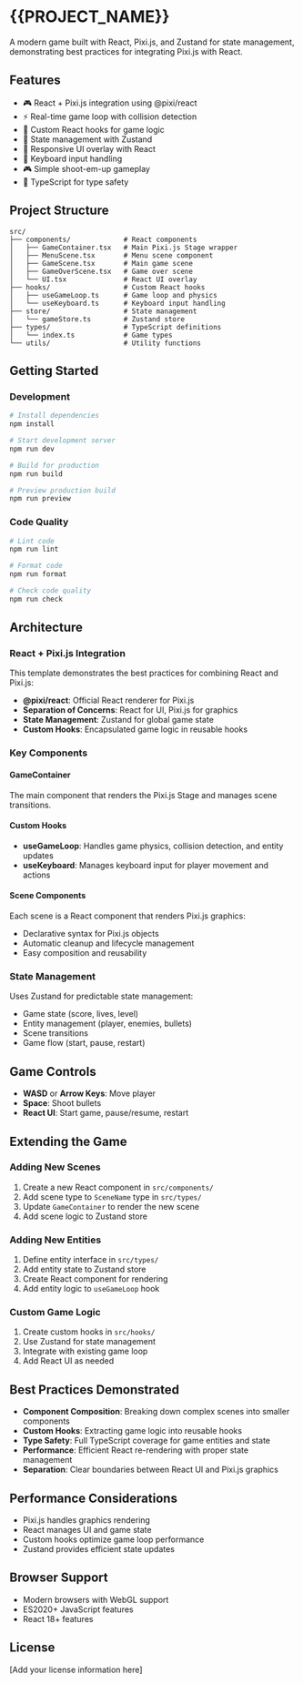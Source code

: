 # {{PROJECT_NAME}}

A modern game built with React, Pixi.js, and Zustand for state management, demonstrating best practices for integrating Pixi.js with React.

## Features

- 🎮 React + Pixi.js integration using @pixi/react
- ⚡ Real-time game loop with collision detection
- 🎯 Custom React hooks for game logic
- 🔧 State management with Zustand
- 🎨 Responsive UI overlay with React
- 📱 Keyboard input handling
- 🎮 Simple shoot-em-up gameplay
- 🎯 TypeScript for type safety

## Project Structure

```
src/
├── components/             # React components
│   ├── GameContainer.tsx   # Main Pixi.js Stage wrapper
│   ├── MenuScene.tsx       # Menu scene component
│   ├── GameScene.tsx       # Main game scene
│   ├── GameOverScene.tsx   # Game over scene
│   └── UI.tsx              # React UI overlay
├── hooks/                  # Custom React hooks
│   ├── useGameLoop.ts      # Game loop and physics
│   └── useKeyboard.ts      # Keyboard input handling
├── store/                  # State management
│   └── gameStore.ts        # Zustand store
├── types/                  # TypeScript definitions
│   └── index.ts            # Game types
└── utils/                  # Utility functions
```

## Getting Started

### Development

```bash
# Install dependencies
npm install

# Start development server
npm run dev

# Build for production
npm run build

# Preview production build
npm run preview
```

### Code Quality

```bash
# Lint code
npm run lint

# Format code
npm run format

# Check code quality
npm run check
```

## Architecture

### React + Pixi.js Integration

This template demonstrates the best practices for combining React and Pixi.js:

- **@pixi/react**: Official React renderer for Pixi.js
- **Separation of Concerns**: React for UI, Pixi.js for graphics
- **State Management**: Zustand for global game state
- **Custom Hooks**: Encapsulated game logic in reusable hooks

### Key Components

#### GameContainer
The main component that renders the Pixi.js Stage and manages scene transitions.

#### Custom Hooks
- **useGameLoop**: Handles game physics, collision detection, and entity updates
- **useKeyboard**: Manages keyboard input for player movement and actions

#### Scene Components
Each scene is a React component that renders Pixi.js graphics:
- Declarative syntax for Pixi.js objects
- Automatic cleanup and lifecycle management
- Easy composition and reusability

### State Management

Uses Zustand for predictable state management:
- Game state (score, lives, level)
- Entity management (player, enemies, bullets)
- Scene transitions
- Game flow (start, pause, restart)

## Game Controls

- **WASD** or **Arrow Keys**: Move player
- **Space**: Shoot bullets
- **React UI**: Start game, pause/resume, restart

## Extending the Game

### Adding New Scenes

1. Create a new React component in `src/components/`
2. Add scene type to `SceneName` type in `src/types/`
3. Update `GameContainer` to render the new scene
4. Add scene logic to Zustand store

### Adding New Entities

1. Define entity interface in `src/types/`
2. Add entity state to Zustand store
3. Create React component for rendering
4. Add entity logic to `useGameLoop` hook

### Custom Game Logic

1. Create custom hooks in `src/hooks/`
2. Use Zustand for state management
3. Integrate with existing game loop
4. Add React UI as needed

## Best Practices Demonstrated

- **Component Composition**: Breaking down complex scenes into smaller components
- **Custom Hooks**: Extracting game logic into reusable hooks
- **Type Safety**: Full TypeScript coverage for game entities and state
- **Performance**: Efficient React re-rendering with proper state management
- **Separation**: Clear boundaries between React UI and Pixi.js graphics

## Performance Considerations

- Pixi.js handles graphics rendering
- React manages UI and game state
- Custom hooks optimize game loop performance
- Zustand provides efficient state updates

## Browser Support

- Modern browsers with WebGL support
- ES2020+ JavaScript features
- React 18+ features

## License

[Add your license information here]